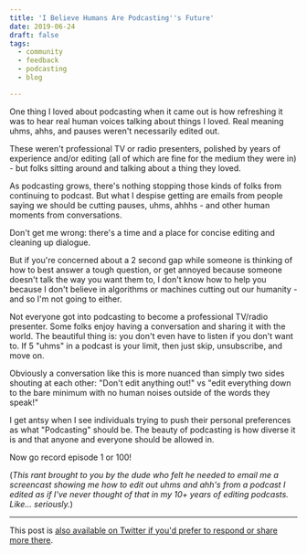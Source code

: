 ```yaml
---
title: 'I Believe Humans Are Podcasting''s Future'
date: 2019-06-24
draft: false
tags: 
  - community
  - feedback
  - podcasting
  - blog

---
```


One thing I loved about podcasting when it came out is how refreshing it was to hear real human voices talking about things I loved. Real meaning uhms, ahhs, and pauses weren't necessarily edited out.

These weren't professional TV or radio presenters, polished by years of experience and/or editing (all of which are fine for the medium they were in) - but folks sitting around and talking about a thing they loved.

As podcasting grows, there's nothing stopping those kinds of folks from continuing to podcast. But what I despise getting are emails from people saying we should be cutting pauses, uhms, ahhhs - and other human moments from conversations.

Don't get me wrong: there's a time and a place for concise editing and cleaning up dialogue.

But if you're concerned about a 2 second gap while someone is thinking of how to best answer a tough question, or get annoyed because someone doesn't talk the way you want them to, I don't know how to help you because I don't believe in algorithms or machines cutting out our humanity - and so I'm not going to either.

Not everyone got into podcasting to become a professional TV/radio presenter. Some folks enjoy having a conversation and sharing it with the world. The beautiful thing is: you don't even have to listen if you don't want to. If 5 "uhms" in a podcast is your limit, then just skip, unsubscribe, and move on.

Obviously a conversation like this is more nuanced than simply two sides shouting at each other: "Don't edit anything out!" vs "edit everything down to the bare minimum with no human noises outside of the words they speak!"

I get antsy when I see individuals trying to push their personal preferences as what "Podcasting" should be. The beauty of podcasting is how diverse it is and that anyone and everyone should be allowed in.

Now go record episode 1 or 100!

(_This rant brought to you by the dude who felt he needed to email me a screencast showing me how to edit out uhms and ahh's from a podcast I edited as if I've never thought of that in my 10+ years of editing podcasts. Like... seriously._)

* * *

This post is [also available on Twitter if you'd prefer to respond or share more there](https://twitter.com/iChris/status/1143227564971814919).